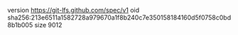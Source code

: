 version https://git-lfs.github.com/spec/v1
oid sha256:213e6511a1582728a979670a1f8b240c7e350158184160d5f0758c0bd8b1b005
size 9012
